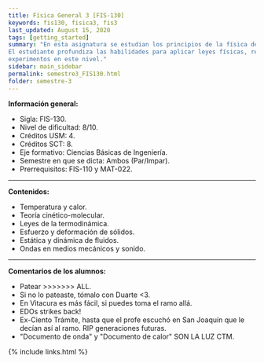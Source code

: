 ```yaml
---
title: Física General 3 [FIS-130]
keywords: fis130, fisica3, fis3
last_updated: August 15, 2020
tags: [getting_started]
summary: "En esta asignatura se estudian los principios de la física de los medios continuos a nivel básico.
El estudiante profundiza las habilidades para aplicar leyes físicas, resolver problemas y realizar
experimentos en este nivel."
sidebar: main_sidebar
permalink: semestre3_FIS130.html
folder: semestre-3
---
```


**Información general:**

- Sigla: FIS-130.
- Nivel de dificultad: 8/10.
- Créditos USM: 4.
- Créditos SCT: 8.
- Eje formativo: Ciencias Básicas de Ingeniería.
- Semestre en que se dicta: Ambos (Par/Impar).
- Prerrequisitos: FIS-110 y MAT-022.

---

**Contenidos:**

- Temperatura y calor.
- Teoría cinético-molecular.
- Leyes de la termodinámica.
- Esfuerzo y deformación de sólidos.
- Estática y dinámica de fluidos.
- Ondas en medios mecánicos y sonido.

---

**Comentarios de los alumnos:**

- Patear >>>>>>> ALL.
- Si no lo pateaste, tómalo con Duarte <3.
- En Vitacura es más fácil, si puedes toma el ramo allá.
- EDOs strikes back!
- Ex-Ciento Trámite, hasta que el profe escuchó en San Joaquín que le decían así al ramo. RIP generaciones futuras.
- "Documento de onda" y "Documento de calor" SON LA LUZ CTM.

{% include links.html %}
